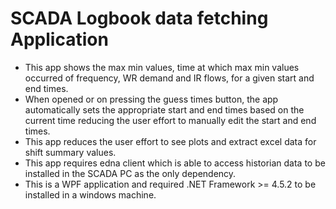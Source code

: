 # SCADA Logbook data fetching Application

* This app shows the max min values, time at which max min values occurred of frequency, WR demand and IR flows, for a given start and end times.
* When opened or on pressing the guess times button, the app automatically sets the appropriate start and end times based on the current time reducing the user effort to manually edit the start and end times.
* This app reduces the user effort to see plots and extract excel data for shift summary values.
* This app requires edna client which is able to access historian data to be installed in the SCADA PC as the only dependency.
* This is a WPF application and required .NET Framework >= 4.5.2 to be installed in a windows machine.